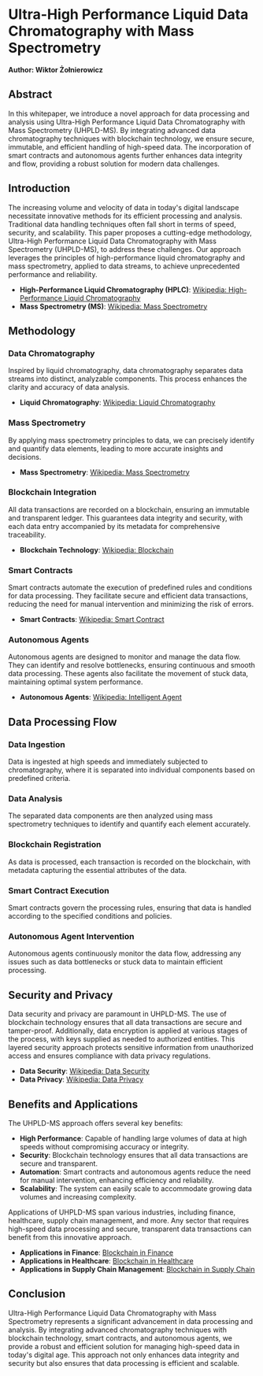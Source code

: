 # Ultra-High Performance Liquid Data Chromatography with Mass Spectrometry
**Author: Wiktor Żołnierowicz**

## Abstract
In this whitepaper, we introduce a novel approach for data processing and analysis using Ultra-High Performance Liquid Data Chromatography with Mass Spectrometry (UHPLD-MS). By integrating advanced data chromatography techniques with blockchain technology, we ensure secure, immutable, and efficient handling of high-speed data. The incorporation of smart contracts and autonomous agents further enhances data integrity and flow, providing a robust solution for modern data challenges.

## Introduction
The increasing volume and velocity of data in today's digital landscape necessitate innovative methods for its efficient processing and analysis. Traditional data handling techniques often fall short in terms of speed, security, and scalability. This paper proposes a cutting-edge methodology, Ultra-High Performance Liquid Data Chromatography with Mass Spectrometry (UHPLD-MS), to address these challenges. Our approach leverages the principles of high-performance liquid chromatography and mass spectrometry, applied to data streams, to achieve unprecedented performance and reliability.

- **High-Performance Liquid Chromatography (HPLC)**: [Wikipedia: High-Performance Liquid Chromatography](https://en.wikipedia.org/wiki/High-performance_liquid_chromatography)
- **Mass Spectrometry (MS)**: [Wikipedia: Mass Spectrometry](https://en.wikipedia.org/wiki/Mass_spectrometry)

## Methodology
### Data Chromatography
Inspired by liquid chromatography, data chromatography separates data streams into distinct, analyzable components. This process enhances the clarity and accuracy of data analysis.
- **Liquid Chromatography**: [Wikipedia: Liquid Chromatography](https://en.wikipedia.org/wiki/Liquid_chromatography)

### Mass Spectrometry
By applying mass spectrometry principles to data, we can precisely identify and quantify data elements, leading to more accurate insights and decisions.
- **Mass Spectrometry**: [Wikipedia: Mass Spectrometry](https://en.wikipedia.org/wiki/Mass_spectrometry)

### Blockchain Integration
All data transactions are recorded on a blockchain, ensuring an immutable and transparent ledger. This guarantees data integrity and security, with each data entry accompanied by its metadata for comprehensive traceability.
- **Blockchain Technology**: [Wikipedia: Blockchain](https://en.wikipedia.org/wiki/Blockchain)

### Smart Contracts
Smart contracts automate the execution of predefined rules and conditions for data processing. They facilitate secure and efficient data transactions, reducing the need for manual intervention and minimizing the risk of errors.
- **Smart Contracts**: [Wikipedia: Smart Contract](https://en.wikipedia.org/wiki/Smart_contract)

### Autonomous Agents
Autonomous agents are designed to monitor and manage the data flow. They can identify and resolve bottlenecks, ensuring continuous and smooth data processing. These agents also facilitate the movement of stuck data, maintaining optimal system performance.
- **Autonomous Agents**: [Wikipedia: Intelligent Agent](https://en.wikipedia.org/wiki/Intelligent_agent)

## Data Processing Flow
### Data Ingestion
Data is ingested at high speeds and immediately subjected to chromatography, where it is separated into individual components based on predefined criteria.

### Data Analysis
The separated data components are then analyzed using mass spectrometry techniques to identify and quantify each element accurately.

### Blockchain Registration
As data is processed, each transaction is recorded on the blockchain, with metadata capturing the essential attributes of the data.

### Smart Contract Execution
Smart contracts govern the processing rules, ensuring that data is handled according to the specified conditions and policies.

### Autonomous Agent Intervention
Autonomous agents continuously monitor the data flow, addressing any issues such as data bottlenecks or stuck data to maintain efficient processing.

## Security and Privacy
Data security and privacy are paramount in UHPLD-MS. The use of blockchain technology ensures that all data transactions are secure and tamper-proof. Additionally, data encryption is applied at various stages of the process, with keys supplied as needed to authorized entities. This layered security approach protects sensitive information from unauthorized access and ensures compliance with data privacy regulations.
- **Data Security**: [Wikipedia: Data Security](https://en.wikipedia.org/wiki/Data_security)
- **Data Privacy**: [Wikipedia: Data Privacy](https://en.wikipedia.org/wiki/Information_privacy)

## Benefits and Applications
The UHPLD-MS approach offers several key benefits:

- **High Performance**: Capable of handling large volumes of data at high speeds without compromising accuracy or integrity.
- **Security**: Blockchain technology ensures that all data transactions are secure and transparent.
- **Automation**: Smart contracts and autonomous agents reduce the need for manual intervention, enhancing efficiency and reliability.
- **Scalability**: The system can easily scale to accommodate growing data volumes and increasing complexity.

Applications of UHPLD-MS span various industries, including finance, healthcare, supply chain management, and more. Any sector that requires high-speed data processing and secure, transparent data transactions can benefit from this innovative approach.

- **Applications in Finance**: [Blockchain in Finance](https://en.wikipedia.org/wiki/Blockchain_in_financial_services)
- **Applications in Healthcare**: [Blockchain in Healthcare](https://en.wikipedia.org/wiki/Blockchain_in_healthcare)
- **Applications in Supply Chain Management**: [Blockchain in Supply Chain](https://en.wikipedia.org/wiki/Blockchain#Supply_chain)

## Conclusion
Ultra-High Performance Liquid Data Chromatography with Mass Spectrometry represents a significant advancement in data processing and analysis. By integrating advanced chromatography techniques with blockchain technology, smart contracts, and autonomous agents, we provide a robust and efficient solution for managing high-speed data in today's digital age. This approach not only enhances data integrity and security but also ensures that data processing is efficient and scalable.